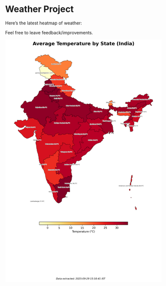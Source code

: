 # Weather Project

Here’s the latest heatmap of weather:

Feel free to leave feedback/improvements.

![India Heatmap](docs/assets/india_heatmap.png?v=DA541B)
